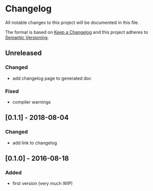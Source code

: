 # Changelog
All notable changes to this project will be documented in this file.

The format is based on [Keep a Changelog](http://keepachangelog.com/en/1.0.0/)
and this project adheres to [Semantic Versioning](http://semver.org/spec/v2.0.0.html).

## Unreleased

### Changed
- add changelog page to generated doc

### Fixed
- compiler warnings

## [0.1.1] - 2018-08-04

### Changed
- add link to changelog

## [0.1.0] - 2016-08-18

### Added
- first version (very much WIP)
